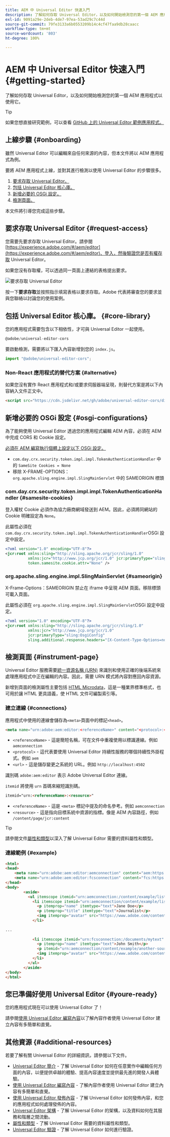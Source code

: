 ```yaml
---
title: AEM 中 Universal Editor 快速入門
description: 了解如何存取 Universal Editor，以及如何開始檢測您的第一個 AEM 應用程式以使用它。
exl-id: 9091a29e-2deb-4de7-97ea-53ad29c7c44d
source-git-commit: 79fe3133a6b0553209b14c4cf47faa9db28caacc
workflow-type: tm+mt
source-wordcount: '803'
ht-degree: 100%

---
```


# AEM 中 Universal Editor 快速入門 {#getting-started}

了解如何存取 Universal Editor，以及如何開始檢測您的第一個 AEM 應用程式以使用它。

>[!TIP]
>
>如果您想直接研究範例，可以查看 [GitHub 上的 Universal Editor 範例應用程式。](https://github.com/adobe/universal-editor-sample-editable-app)

## 上線步驟 {#onboarding}

雖然 Universal Editor 可以編輯來自任何來源的內容，但本文件將以 AEM 應用程式為例。

要將 AEM 應用程式上線，並對其進行檢測以使用 Universal Editor 的步驟很多。

1. [要求存取 Universal Editor。](#request-access)
1. [包括 Universal Editor 核心庫。](#core-library)
1. [新增必要的 OSGi 設定。](#osgi-configurations)
1. [檢測頁面。](#instrument-page)

本文件將引導您完成這些步驟。

## 要求存取 Universal Editor {#request-access}

您需要先要求存取 Universal Editor。請參閱 [https://experience.adobe.com/#/aem/editor](https://experience.adobe.com/#/aem/editor)、登入，然後驗證您是否有權存取 Universal Editor。

如果您沒有存取權，可以透過同一頁面上連結的表格提出要求。

![要求存取 Universal Editor](assets/request-access.png)

按一下&#x200B;**要求存取**&#x200B;並按照指示填寫表格以要求存取。Adobe 代表將審查您的要求並與您聯絡以討論您的使用案例。

## 包括 Universal Editor 核心庫。 {#core-library}

您的應用程式需要包含以下相依性，才可與 Universal Editor 一起使用。

```javascript
@adobe/universal-editor-cors
```

要啟動檢測，需要將以下匯入內容新增到您的 `index.js`。

```javascript
import "@adobe/universal-editor-cors";
```

### Non-React 應用程式的替代方案 {#alternative}

如果您沒有實作 React 應用程式和/或要求伺服器端呈現，則替代方案是將以下內容納入文件正文中。

```html
<script src="https://cdn.jsdelivr.net/gh/adobe/universal-editor-cors/dist/universal-editor-embedded.js" async></script>
```

## 新增必要的 OSGi 設定 {#osgi-configurations}

為了能夠使用 Universal Editor 透過您的應用程式編輯 AEM 內容，必須在 AEM 中完成 CORS 和 Cookie 設定。

[必須在 AEM 編寫執行個體上設定以下 OSGi 設定。](/help/implementing/deploying/configuring-osgi.md)

* `com.day.crx.security.token.impl.impl.TokenAuthenticationHandler` 中的 `SameSite Cookies = None`
* 移除 X-FRAME-OPTIONS：`org.apache.sling.engine.impl.SlingMainServlet` 中的 SAMEORIGIN 標頭

### com.day.crx.security.token.impl.impl.TokenAuthenticationHandler {#samesite-cookies}

登入權杖 Cookie 必須作為協力廠商網域發送到 AEM。因此，必須將同網站的 Cookie 明確設定為 `None`。

此屬性必須在 `com.day.crx.security.token.impl.impl.TokenAuthenticationHandler`OSGi 設定中設定。

```xml
<?xml version="1.0" encoding="UTF-8"?>
<jcr:root xmlns:sling="http://sling.apache.org/jcr/sling/1.0"
          xmlns:jcr="http://www.jcp.org/jcr/1.0" jcr:primaryType="sling:OsgiConfig"
          token.samesite.cookie.attr="None" />
```

### org.apache.sling.engine.impl.SlingMainServlet {#sameorigin}

X-Frame-Options：SAMEORIGIN 禁止在 iframe 中呈現 AEM 頁面。移除標頭可載入頁面。

此屬性必須在 `org.apache.sling.engine.impl.SlingMainServlet`OSGi 設定中設定。

```xml
<?xml version="1.0" encoding="UTF-8"?>
<jcr:root xmlns:sling="http://sling.apache.org/jcr/sling/1.0"
          xmlns:jcr="http://www.jcp.org/jcr/1.0"
          jcr:primaryType="sling:OsgiConfig"
          sling.additional.response.headers="[X-Content-Type-Options=nosniff]"/>
```

## 檢測頁面 {#instrument-page}

Universal Editor 服務需要[統一資源名稱 (URN)](https://en.wikipedia.org/wiki/Uniform_Resource_Name) 來識別和使用正確的後端系統來處理應用程式中正在編輯的內容。因此，需要 URN 模式將內容對應回內容資源。

新增到頁面的檢測屬性主要包括 [HTML Microdata](https://developer.mozilla.org/en-US/docs/Web/HTML/Microdata)，這是一種業界標準格式，也可用於讓 HTML 更具語義，使 HTML 文件可編製索引等。

### 建立連線 {#connections}

應用程式中使用的連線會儲存為`<meta>`頁面中的標記`<head>`。

```html
<meta name="urn:adobe:aem:editor:<referenceName>" content="<protocol>:<url>">
```

* `<referenceName>` - 這是簡短名稱，可在文件中重複使用以標識連線。例如 `aemconnection`
* `<protocol>` - 這代表要使用 Universal Editor 持續性服務的哪個持續性外掛程式。例如 `aem`
* `<url>` - 這是儲存變更之系統的 URL。例如 `http://localhost:4502`

識別碼 `adobe:aem:editor` 表示 Adobe Universal Editor 連線。

`itemid` 將使用 `urn` 首碼來縮短識別碼。

```html
itemid="urn:<referenceName>:<resource>"
```

* `<referenceName>` - 這是 `<meta>` 標記中提及的命名參考。例如 `aemconnection`
* `<resource>` - 這是指向目標系統中資源的指標。像是 AEM 內容路徑，例如 `/content/page/jcr:content`

>[!TIP]
>
>請參閱文件[屬性和類型](attributes-types.md)以深入了解 Universal Editor 需要的資料屬性和類型。

### 連線範例 {#example}

```html
<html>
<head>
    <meta name="urn:adobe:aem:editor:aemconnection" content="aem:https://localhost:4502">
    <meta name="urn:adobe:aem:editor:fcsconnection" content="fcs:https://example.franklin.adobe.com/345fcdd">
</head>
<body>
        <aside>
          <ul itemscope itemid="urn:aemconnection:/content/example/list" itemtype="container">
            <li itemscope itemid="urn:aemconnection/content/example/listitem" itemtype="component">
              <p itemprop="name" itemtype="text">Jane Doe</p>
              <p itemprop="title" itemtype="text">Journalist</p>
              <img itemprop="avatar" src="https://www.adobe.com/content/dam/cc/icons/Adobe_Corporate_Horizontal_Red_HEX.svg" itemtype="image" alt="avatar"/>
            </li>
 
...
 
            <li itemscope itemid="urn:fcsconnection:/documents/mytext" itemtype="component">
              <p itemprop="name" itemtype="text">John Smith</p>
              <p itemid="urn:aemconnection/content/example/another-source" itemprop="title" itemtype="text">Photographer</p>
              <img itemprop="avatar" src="https://www.adobe.com/content/dam/cc/icons/Adobe_Corporate_Horizontal_Red_HEX.svg" itemtype="image" alt="avatar"/>
            </li>
          </ul>
        </aside>
</body>
</html>
```

## 您已準備好使用 Universal Editor {#youre-ready}

您的應用程式現在可以使用 Universal Editor 了！

請參閱[使用 Universal Editor 編寫內容](authoring.md)以了解內容作者使用 Universal Editor 建立內容有多簡單和直覺。

## 其他資源 {#additional-resources}

若要了解有關 Universal Editor 的詳細資訊，請參閱以下文件。

* [Universal Editor 簡介](introduction.md) - 了解 Universal Editor 如何在任意實作中編輯任何方面的內容，以便提供卓越的體驗、提高內容速度並提供最先進的開發人員體驗。
* [使用 Universal Editor 編寫內容](authoring.md) - 了解內容作者使用 Universal Editor 建立內容有多簡單和直覺。
* [使用 Universal Editor 發佈內容](publishing.md) - 了解 Universal Editor 如何發佈內容，和您的應用程式如何處理發佈的內容。
* [Universal Editor 架構](architecture.md) - 了解 Universal Editor 的架構，以及資料如何在其服務和階層之間流動。
* [屬性和類型](attributes-types.md) - 了解 Universal Editor 需要的資料屬性和類型。
* [Universal Editor 驗證](authentication.md) - 了解 Universal Editor 如何進行驗證。
